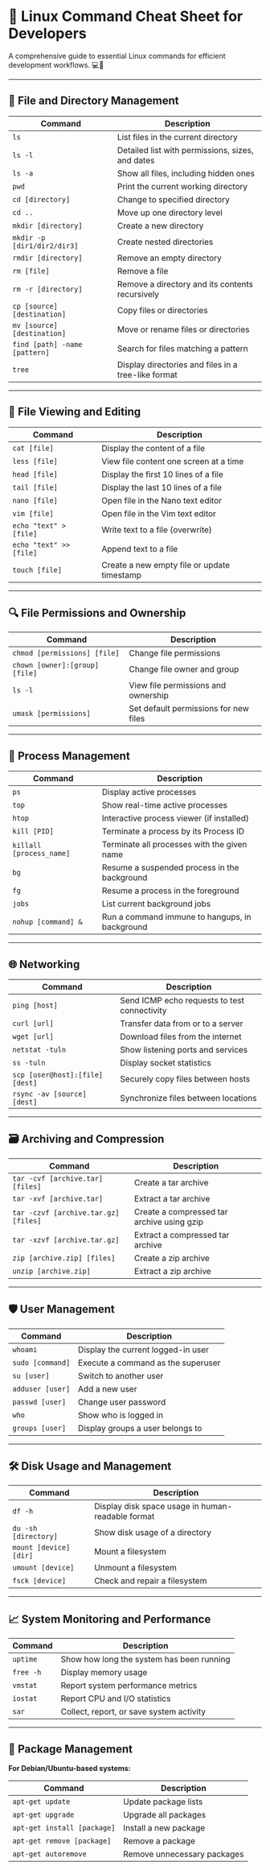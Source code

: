 # 🐧 Linux Command Cheat Sheet for Developers

A comprehensive guide to essential Linux commands for efficient development workflows. 💻🚀

---

## 📂 File and Directory Management

| Command                           | Description                                        |
|-----------------------------------|----------------------------------------------------|
| `ls`                              | List files in the current directory                |
| `ls -l`                           | Detailed list with permissions, sizes, and dates   |
| `ls -a`                           | Show all files, including hidden ones              |
| `pwd`                             | Print the current working directory                |
| `cd [directory]`                  | Change to specified directory                      |
| `cd ..`                           | Move up one directory level                        |
| `mkdir [directory]`               | Create a new directory                             |
| `mkdir -p [dir1/dir2/dir3]`       | Create nested directories                          |
| `rmdir [directory]`               | Remove an empty directory                          |
| `rm [file]`                       | Remove a file                                      |
| `rm -r [directory]`               | Remove a directory and its contents recursively    |
| `cp [source] [destination]`       | Copy files or directories                          |
| `mv [source] [destination]`       | Move or rename files or directories                |
| `find [path] -name [pattern]`     | Search for files matching a pattern                |
| `tree`                            | Display directories and files in a tree-like format|

---

## 📝 File Viewing and Editing

| Command                           | Description                                        |
|-----------------------------------|----------------------------------------------------|
| `cat [file]`                      | Display the content of a file                      |
| `less [file]`                     | View file content one screen at a time             |
| `head [file]`                     | Display the first 10 lines of a file               |
| `tail [file]`                     | Display the last 10 lines of a file                |
| `nano [file]`                     | Open file in the Nano text editor                  |
| `vim [file]`                      | Open file in the Vim text editor                   |
| `echo "text" > [file]`            | Write text to a file (overwrite)                   |
| `echo "text" >> [file]`           | Append text to a file                              |
| `touch [file]`                    | Create a new empty file or update timestamp        |

---

## 🔍 File Permissions and Ownership

| Command                           | Description                                        |
|-----------------------------------|----------------------------------------------------|
| `chmod [permissions] [file]`      | Change file permissions                            |
| `chown [owner]:[group] [file]`    | Change file owner and group                        |
| `ls -l`                           | View file permissions and ownership                |
| `umask [permissions]`             | Set default permissions for new files              |

---

## 🔧 Process Management

| Command                           | Description                                        |
|-----------------------------------|----------------------------------------------------|
| `ps`                              | Display active processes                           |
| `top`                             | Show real-time active processes                    |
| `htop`                            | Interactive process viewer (if installed)          |
| `kill [PID]`                      | Terminate a process by its Process ID              |
| `killall [process_name]`          | Terminate all processes with the given name        |
| `bg`                              | Resume a suspended process in the background       |
| `fg`                              | Resume a process in the foreground                 |
| `jobs`                            | List current background jobs                       |
| `nohup [command] &`               | Run a command immune to hangups, in background     |

---

## 🌐 Networking

| Command                           | Description                                        |
|-----------------------------------|----------------------------------------------------|
| `ping [host]`                     | Send ICMP echo requests to test connectivity       |
| `curl [url]`                      | Transfer data from or to a server                  |
| `wget [url]`                      | Download files from the internet                   |
| `netstat -tuln`                   | Show listening ports and services                  |
| `ss -tuln`                        | Display socket statistics                          |
| `scp [user@host]:[file] [dest]`   | Securely copy files between hosts                  |
| `rsync -av [source] [dest]`       | Synchronize files between locations                |

---

## 🗃️ Archiving and Compression

| Command                                | Description                                       |
|----------------------------------------|---------------------------------------------------|
| `tar -cvf [archive.tar] [files]`       | Create a tar archive                              |
| `tar -xvf [archive.tar]`               | Extract a tar archive                             |
| `tar -czvf [archive.tar.gz] [files]`   | Create a compressed tar archive using gzip        |
| `tar -xzvf [archive.tar.gz]`           | Extract a compressed tar archive                  |
| `zip [archive.zip] [files]`            | Create a zip archive                              |
| `unzip [archive.zip]`                  | Extract a zip archive                             |

---

## 🛡️ User Management

| Command                           | Description                                        |
|-----------------------------------|----------------------------------------------------|
| `whoami`                          | Display the current logged-in user                 |
| `sudo [command]`                  | Execute a command as the superuser                 |
| `su [user]`                       | Switch to another user                             |
| `adduser [user]`                  | Add a new user                                     |
| `passwd [user]`                   | Change user password                               |
| `who`                             | Show who is logged in                              |
| `groups [user]`                   | Display groups a user belongs to                   |

---

## 🛠️ Disk Usage and Management

| Command                           | Description                                        |
|-----------------------------------|----------------------------------------------------|
| `df -h`                           | Display disk space usage in human-readable format  |
| `du -sh [directory]`              | Show disk usage of a directory                     |
| `mount [device] [dir]`            | Mount a filesystem                                 |
| `umount [device]`                 | Unmount a filesystem                               |
| `fsck [device]`                   | Check and repair a filesystem                      |

---

## 📈 System Monitoring and Performance

| Command                           | Description                                        |
|-----------------------------------|----------------------------------------------------|
| `uptime`                          | Show how long the system has been running          |
| `free -h`                         | Display memory usage                               |
| `vmstat`                          | Report system performance metrics                  |
| `iostat`                          | Report CPU and I/O statistics                      |
| `sar`                             | Collect, report, or save system activity           |

---

## 🧹 Package Management

**For Debian/Ubuntu-based systems:**

| Command                           | Description                                        |
|-----------------------------------|----------------------------------------------------|
| `apt-get update`                  | Update package lists                               |
| `apt-get upgrade`                 | Upgrade all packages                               |
| `apt-get install [package]`       | Install a new package                              |
| `apt-get remove [package]`        | Remove a package                                   |
| `apt-get autoremove`              | Remove unnecessary packages                        |
